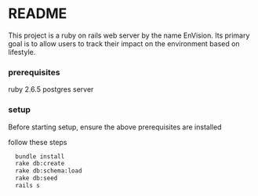 # README

This project is a ruby on rails web server by the name EnVision. Its primary goal is to allow users to track their impact on the environment based on lifestyle.

### prerequisites
ruby 2.6.5
postgres server

### setup
Before starting setup, ensure the above prerequisites are installed

follow these steps
```bash
  bundle install
  rake db:create
  rake db:schema:load
  rake db:seed
  rails s
```
             
